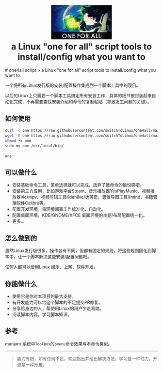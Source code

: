 <h1 align="center">
  <img src="https://raw.githubusercontent.com/switchToLinux/one4all/main/images/oneforall.jpg" alt="one4all script" width="200">
  <br>a Linux "one for all" script tools to install/config what you want to <br>
</h1>
# one4all script
> a Linux "one for all" script tools to install/config what you want to.

一个将所有Linux发行版的安装/配置操作集成到一个脚本工具中的项目。

以后的Linux上只需要一个脚本工具搞定所有安装工作，具体的细节被封装起来自动化完成，不再需要查找安装介绍和命令的复制粘贴（导致发生问题的关键）。

## 如何使用

```bash
curl -o one https://raw.githubusercontent.com/switchToLinux/one4all/main/scripts/one4all.sh
wget -O one https://raw.githubusercontent.com/switchToLinux/one4all/main/scripts/one4all.sh
chmod +x one
sudo mv one /usr/local/bin/

one
```
## 可以做什么

- 安装基础命令工具，菜单选择就可以完成，放弃了敲命令的愉悦感吧。
- 安装第三方应用，比如游戏平台Steam、音乐播放器YesPlayMusic、视频播放器vlc/mpv、视频剪辑工具Kdenlive/达芬奇、思维导图工具Xmind、书籍管理软件Calibre等。
- 配置开发环境，将环境部署工作标准化、自动化。
- 配置桌面环境，KDE/GNOME/XFCE 桌面环境的主题/布局配置统一化。
- 更多...

## 怎么做到的

虽然Linux发行版很多，操作各有不同，但都有固定的规则，将这些规则固化到脚本中，让一个脚本解决这些安装/配置问题吧。

任何人都可以使用Linux 娱乐、上网、软件开发。


## 你能做什么

- 使用它是你对本项目的最大支持。
- 有开发能力可以给这个脚本的不足提交PR修复。
- 分享给身边的人，帮使用Linux的用户少走弯路。
- 阅读脚本内容，学习脚本知识。

## 参考

manjaro 系统中`Toolbox`的`bmenu`命令效果与本命令类似。

---
> 能力有限，如有任何不足，欢迎指出并给出解决方法，学习是一种动力，开源是一种乐趣。
